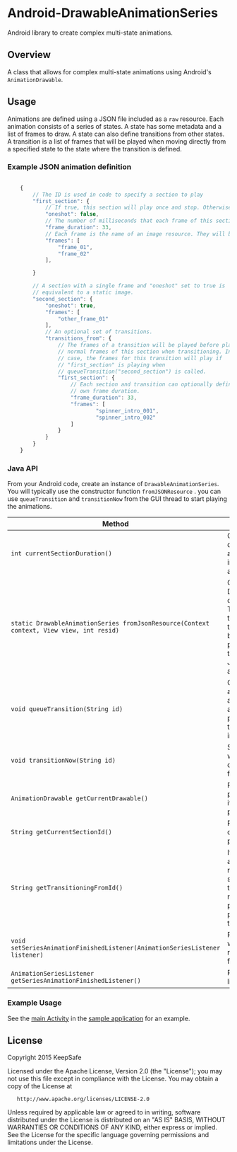 # Android-DrawableAnimationSeries

Android library to create complex multi-state animations.

## Overview

A class that allows for complex multi-state animations using Android's
`AnimationDrawable`.

## Usage

Animations are defined using a JSON file included as a `raw` resource. Each
animation consists of a series of states. A state has some metadata and a list
of frames to draw. A state can also define transitions from other states. A
transition is a list of frames that will be played when moving directly from a
specified state to the state where the transition is defined. 

### Example JSON animation definition

```javascript

    {
        // The ID is used in code to specify a section to play
        "first_section": { 
            // If true, this section will play once and stop. Otherwise it will loop indefinitely.
            "oneshot": false, 
            // The number of milliseconds that each frame of this section will play
            "frame_duration": 33, 
            // Each frame is the name of an image resource. They will be played in the order defined.
            "frames": [
                "frame_01",
                "frame_02"
            ],

        }

        // A section with a single frame and "oneshot" set to true is
        // equivalent to a static image.
        "second_section": {
            "oneshot": true,
            "frames": [
                "other_frame_01"
            ],
            // An optional set of transitions.
            "transitions_from": {
                // The frames of a transition will be played before playing the
                // normal frames of this section when transitioning. In this
                // case, the frames for this transition will play if
                // "first_section" is playing when
                // queueTransition("second_section") is called.
                "first_section": {
                    // Each section and transition can optionally define their
                    // own frame duration.
                    "frame_duration": 33,
                    "frames": [
                            "spinner_intro_001",
                            "spinner_intro_002"
                    ]
                }
            }
        }
    }

```

### Java API

From your Android code, create an instance of `DrawableAnimationSeries`. You will typically use the constructor function `fromJSONResource` .  you can use `queueTransition` and `transitionNow` from the GUI thread to start playing the animations.

| Method | Description |
|--------|-------------|
| `int currentSectionDuration()` | Calculates the total duration of the current animation section, including the transition if applicable. |
| `static DrawableAnimationSeries fromJsonResource(Context context, View view, int resid)` | Creates a new DrawableAnimationSeries object from a json string. This constructor function takes a `Context`, a `View` that will have it's background set to the playing animations, and the resource ID of the JSON file defining the animation. |
| `void queueTransition(String id)` | Queues a section to start as soon as the current animation finishes. If no animation is currently playing, the queued transition will start immediately. |
| `void transitionNow(String id)` | Starts a specific section without waiting for the current animation to finish. |
| `AnimationDrawable getCurrentDrawable()` | Returns the currently playing animation, or null if no animation has ever played. |
| `String getCurrentSectionId()` | Return the ID of the current section if one is playing, or null otherwise. |
| `String getTransitioningFromId()` | If the currently playing animation is a transition, return the ID if the section that this is transitioning from. Return null if no animation is playing, or the currently playing animation is not a transition. |
| `void setSeriesAnimationFinishedListener(AnimationSeriesListener listener)` | Registers a listener that will be called when a running animation finishes. |
| `AnimationSeriesListener getSeriesAnimationFinishedListener()` | Returns the registered listener. |

### Example Usage

See the [main Activity](samples/src/main/java/com/getkeepsafe/android/drawableanimationseries/samples/ThreeStateSampleActivity.java) in the [sample application](samples/) for an example.

## License

   Copyright 2015 KeepSafe

   Licensed under the Apache License, Version 2.0 (the "License");
   you may not use this file except in compliance with the License.
   You may obtain a copy of the License at

       http://www.apache.org/licenses/LICENSE-2.0

   Unless required by applicable law or agreed to in writing, software
   distributed under the License is distributed on an "AS IS" BASIS,
   WITHOUT WARRANTIES OR CONDITIONS OF ANY KIND, either express or implied.
   See the License for the specific language governing permissions and
   limitations under the License.
